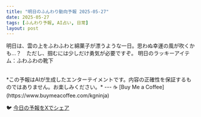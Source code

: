 ```yaml
---
title: "明日のふんわり動向予報 2025-05-27"
date: 2025-05-27
tags: [ふんわり予報, AI占い, 日常]
layout: post
---
```


明日は、雲の上をふわふわと綿菓子が漂うような一日。思わぬ幸運の風が吹くかも…？　ただし、掴むには少しだけ勇気が必要ですぞ。  明日のラッキーアイテム：ふわふわの靴下

<br>
*この予報はAIが生成したエンターテイメントです。内容の正確性を保証するものではありません。お楽しみください。*
---
☕️ [Buy Me a Coffee](https://www.buymeacoffee.com/kgninja)

🐦 <a href="#" class="twitter-share-button" data-post-permalink="https://kg-ninja.github.io/Funwari-Forecast-Blog/2025/05/27/funwari-forecast.html" data-tweet-essence="%E6%98%8E%E6%97%A5%E3%81%AF%E3%80%81%E9%9B%B2%E3%81%AE%E4%B8%8A%E3%82%92%E3%81%B5%E3%82%8F%E3%81%B5%E3%82%8F%E3%81%A8%E7%B6%BF%E8%8F%93%E5%AD%90%E3%81%8C%E6%BC%82%E3%81%86%E3%82%88%E3%81%86%E3%81%AA%E4%B8%80%E6%97%A5%E3%80%82">今日の予報をXでシェア</a>
